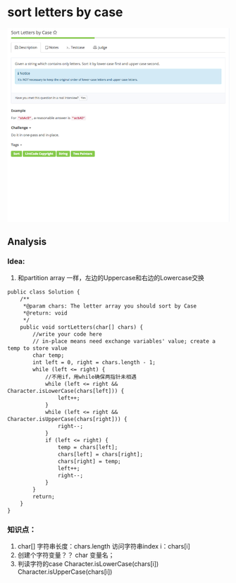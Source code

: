 # sort letters by case

![](../../../.gitbook/assets/screen-shot-2017-08-21-at-9.27.52-am.png)

## Analysis

### Idea:

1. 和partition array 一样，左边的Uppercase和右边的Lowercase交换

```text
public class Solution {
    /** 
     *@param chars: The letter array you should sort by Case
     *@return: void
     */
    public void sortLetters(char[] chars) {
        //write your code here
        // in-place means need exchange variables' value; create a temp to store value
        char temp;
        int left = 0, right = chars.length - 1;
        while (left <= right) {
            //不用if，用while确保两指针未相遇
            while (left <= right && Character.isLowerCase(chars[left])) {
                left++;
            }
            while (left <= right && Character.isUpperCase(chars[right])) {
                right--;
            }
            if (left <= right) {
                temp = chars[left];
                chars[left] = chars[right];
                chars[right] = temp;
                left++;
                right--;
            }
        }
        return;
    }
}
```

### 知识点：

1. char\[\] 字符串长度：chars.length 访问字符串index i：chars\[i\]
2. 创建个字符变量？？ char 变量名；
3. 判读字符的case Character.isLowerCase\(chars\[i\]\) Character.isUpperCase\(chars\[i\]\) 

